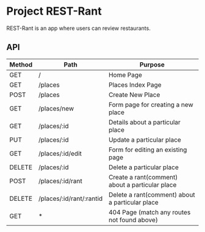 # Project REST-Rant

REST-Rant is an app where users can review restaurants.

## API

| Method  | Path | Purpose |
| ------- | ---- | ------- |
|  GET    |  /   | Home Page |
|  GET    | /places |  Places Index Page |
|  POST   | /places |  Create New Place  |
|  GET    | /places/new  |  Form page for creating a new place |
|  GET    | /places/:id  |  Details about a particular place |
|  PUT    | /places/:id  |  Update a particular place |
|  GET    | /places/:id/edit | Form for editing an existing page |
|  DELETE | /places/:id |  Delete a particular place |
|  POST   | /places/:id/rant |  Create a rant(comment) about a particular place |
|  DELETE | /places/:id/rant/:rantid | Delete a rant(comment) about a particular place |
|  GET    | *      |  404 Page (match any routes not found above)  |